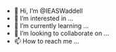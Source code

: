 - 👋 Hi, I’m @IEASWaddell
- 👀 I’m interested in ...
- 🌱 I’m currently learning ...
- 💞️ I’m looking to collaborate on ...
- 📫 How to reach me ...

<!---
IEASWaddell/IEASWaddell is a ✨ special ✨ repository because its `README.md` (this file) appears on your GitHub profile.
You can click the Preview link to take a look at your changes.
--->
